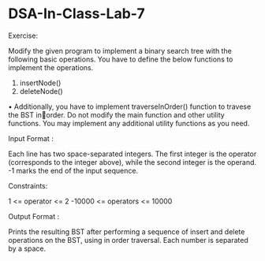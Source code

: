 # DSA-In-Class-Lab-7

Exercise: 

Modify the given program to implement a binary search tree with the following basic operations. 
You have to define the below functions to implement the operations.
1. insertNode()
2. deleteNode()

• Additionally, you have to implement traverseInOrder() function to travese the BST inorder.
Do not modify the main function and other utility functions. You may implement any additional 
utility functions as you need.


Input Format :

Each line has two space-separated integers. The first integer is the operator (corresponds to the
integer above), while the second integer is the operand.
-1 marks the end of the input sequence.


Constraints:

1 <= operator <= 2
-10000 <= operators <= 10000


Output Format :

Prints the resulting BST after performing a sequence of insert and delete operations on the BST, 
using in order traversal. Each number is separated by a space.

